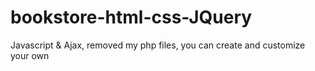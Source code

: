 # bookstore-html-css-JQuery
Javascript &amp; Ajax, removed my php files, you can create and customize your own
